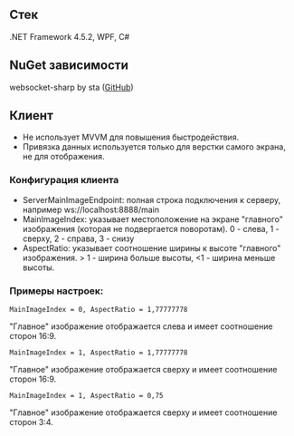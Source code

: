## Стек
.NET Framework 4.5.2, WPF, C#

## NuGet зависимости
websocket-sharp by sta ([GitHub](https://github.com/sta/websocket-sharp))

## Клиент

 - Не использует MVVM для повышения быстродействия.
 - Привязка данных используется только для верстки самого экрана, не для отображения.

### Конфигурация клиента

 - ServerMainImageEndpoint: полная строка подключения к серверу, например ws://localhost:8888/main
 - MainImageIndex: указывает местоположение на экране "главного" изображения (которая не подвергается поворотам). 0 - слева, 1 - сверху, 2 - справа, 3 - снизу
 - AspectRatio: указывает соотношение ширины к высоте "главного" изображения. > 1 - ширина больше высоты, <1 - ширина меньше высоты.

### Примеры настроек:

    MainImageIndex = 0, AspectRatio = 1,77777778

"Главное" изображение отображается слева и имеет соотношение сторон 16:9.

    MainImageIndex = 1, AspectRatio = 1,77777778

"Главное" изображение отображается сверху и имеет соотношение сторон 16:9.

    MainImageIndex = 1, AspectRatio = 0,75

"Главное" изображение отображается сверху и имеет соотношение сторон 3:4.
 